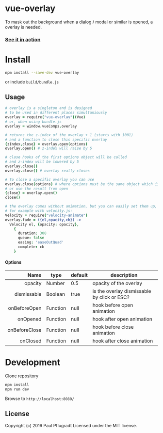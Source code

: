 # vue-overlay

To mask out the background when a dialog / modal or similar is opened, a overlay is needed.

### [See it in action](https://vue-comps.github.io/vue-overlay)

# Install

```sh
npm install --save-dev vue-overlay
```
or include `build/bundle.js`

## Usage
```coffee
# overlay is a singleton and is designed
# to be used in different places simultaniously
overlay = require("vue-overlay")(Vue)
# or, when using bundle.js
overlay = window.vueComps.overlay

# returns the z-index of the overlay + 1 (starts with 1001)
# and a function to close this specific overlay
{zIndex,close} = overlay.open(options)
overlay.open() # z-index will raise by 5

# close hooks of the first options object will be called
# and z-index will be lowered by 5
overlay.close()
overlay.close() # overlay really closes

# To close a specific overlay you can use
overlay.close(options) # where options must be the same object which is used to open
# or use the result from open
{close} = overlay.open()
close()

# the overlay comes without animation, but you can easily set them up,
# for example with velocity.js:
Velocity = require("velocity-animate")
overlay.fade = ({el,opacity,cb}) ->
  Velocity el, {opacity: opacity},
    {
      duration: 300
      queue: false
      easing: 'easeOutQuad'
      complete: cb
    }
```
#### Options
| Name | type | default | description |
| ---:| --- | ---| --- |
| opacity | Number | 0.5 | opacity of the overlay |
| dismissable | Boolean | true | is the overlay dismissable by click or ESC? |
| onBeforeOpen | Function | null | hook before open animation |
| onOpened | Function | null | hook after open animation |
| onBeforeClose | Function | null | hook before close animation |
| onClosed | Function | null | hook after close animation |

# Development
Clone repository
```sh
npm install
npm run dev
```
Browse to `http://localhost:8080/`

## License
Copyright (c) 2016 Paul Pflugradt
Licensed under the MIT license.
